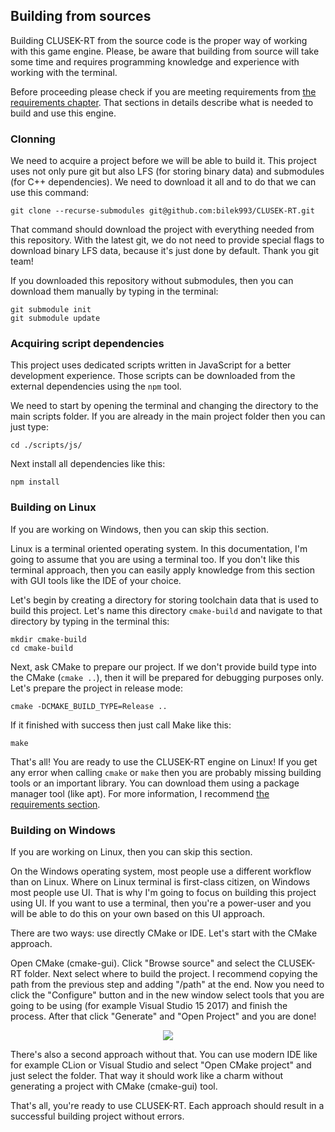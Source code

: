 ## Building from sources

Building CLUSEK-RT from the source code is the proper way of working with this game engine. Please, be aware that building from source will take some time and requires programming knowledge and experience with working with the terminal. 

Before proceeding please check if you are meeting requirements from [the requirements chapter](./requirements.md). That sections in details describe what is needed to build and use this engine.

### Clonning

We need to acquire a project before we will be able to build it. This project uses not only pure git but also LFS (for storing binary data) and submodules (for C++ dependencies). We need to download it all and to do that we can use this command:

```
git clone --recurse-submodules git@github.com:bilek993/CLUSEK-RT.git
```

That command should download the project with everything needed from this repository. With the latest git, we do not need to provide special flags to download binary LFS data, because it's just done by default. Thank you git team!

If you downloaded this repository without submodules, then you can download them manually by typing in the terminal:

```
git submodule init
git submodule update
```

### Acquiring script dependencies

This project uses dedicated scripts written in JavaScript for a better development experience. Those scripts can be downloaded from the external dependencies using the `npm` tool.

We need to start by opening the terminal and changing the directory to the main scripts folder. If you are already in the main project folder then you can just type:

```
cd ./scripts/js/
```

Next install all dependencies like this:

```
npm install
```

### Building on Linux

If you are working on Windows, then you can skip this section.

Linux is a terminal oriented operating system. In this documentation, I'm going to assume that you are using a terminal too. If you don't like this terminal approach, then you can easily apply knowledge from this section with GUI tools like the IDE of your choice.

Let's begin by creating a directory for storing toolchain data that is used to build this project. Let's name this directory `cmake-build` and  navigate to that directory by typing in the terminal this:

```
mkdir cmake-build
cd cmake-build
```

Next, ask CMake to prepare our project. If we don't provide build type into the CMake (`cmake ..`), then it will be prepared for debugging purposes only. Let's prepare the project in release mode:

```
cmake -DCMAKE_BUILD_TYPE=Release ..
```

If it finished with success then just call Make like this:

```
make
```

That's all! You are ready to use the CLUSEK-RT engine on Linux! If you get any error when calling `cmake` or `make` then you are probably missing building tools or an important library. You can download them using a package manager tool (like apt). For more information, I recommend [the requirements section](./requirements.md).

### Building on Windows

If you are working on Linux, then you can skip this section.

On the Windows operating system, most people use a different workflow than on Linux. Where on Linux terminal is first-class citizen, on Windows most people use UI. That is why I'm going to focus on building this project using UI. If you want to use a terminal, then you're a power-user and you will be able to do this on your own based on this UI approach.

There are two ways: use directly CMake or IDE. Let's start with the CMake approach.

Open CMake (cmake-gui). Click "Browse source" and select the CLUSEK-RT folder. Next select where to build the project. I recommend copying the path from the previous step and adding "/path" at the end. Now you need to click the "Configure" button and in the new window select tools that you are going to be using (for example Visual Studio 15 2017) and finish the process. After that click "Generate" and "Open Project" and you are done!

<p align="center">
<img src="./images/cmake_gui_windows.png">
</p>

There's also a second approach without that. You can use modern IDE like for example CLion or Visual Studio and select "Open CMake project" and just select the folder. That way it should work like a charm without generating a project with CMake (cmake-gui) tool.

That's all, you're ready to use CLUSEK-RT. Each approach should result in a successful building project without errors.
